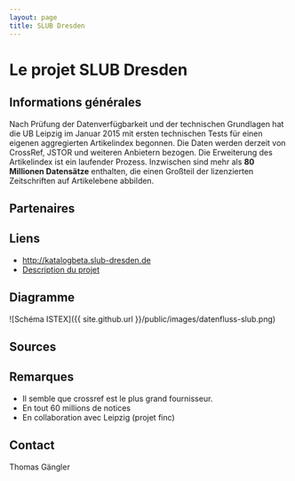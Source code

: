 ```yaml
---
layout: page
title: SLUB Dresden
---
```


# Le projet SLUB Dresden

## Informations générales

Nach Prüfung der Datenverfügbarkeit und der technischen Grundlagen hat die UB Leipzig im Januar 2015 mit ersten technischen Tests für einen eigenen aggregierten Artikelindex begonnen. Die Daten werden derzeit von CrossRef, JSTOR und weiteren Anbietern bezogen. Die Erweiterung des Artikelindex ist ein laufender Prozess. Inzwischen sind mehr als **80 Millionen Datensätze** enthalten, die einen Großteil der lizenzierten Zeitschriften auf Artikelebene abbilden.

## Partenaires



## Liens

 * <http://katalogbeta.slub-dresden.de>
 * [Description du projet](http://www.slub-dresden.de/recherche/slub-katalog-beta/)


## Diagramme

![Schéma ISTEX]({{ site.github.url }}/public/images/datenfluss-slub.png)

## Sources




## Remarques

 * Il semble que crossref est le plus grand fournisseur.
 * En tout 60 millions de notices
 * En collaboration avec Leipzig (projet finc)


## Contact

Thomas Gängler
